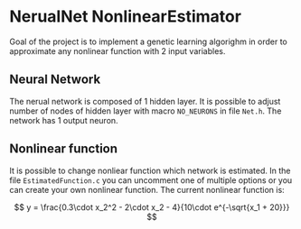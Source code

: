 # NerualNet NonlinearEstimator

Goal of the project is to implement a genetic learning algorighm in order to approximate any nonlinear function with 2 input variables.

## Neural Network

The nerual network is composed of 1 hidden layer. It is possible to adjust number of nodes of hidden layer with macro `NO_NEURONS` in file `Net.h`. The network has 1 output neuron.

## Nonlinear function

It is possible to change nonliear function which network is estimated. In the file `EstimatedFunction.c` you can uncomment one of multiple options or you can create your own nonlinear function. The current nonlinear function is:

$$ y = \frac{0.3\cdot x_2^2 - 2\cdot x_2 - 4}{10\cdot e^{-\sqrt{x_1 + 20}}} $$

